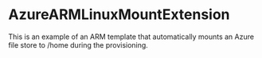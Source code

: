 # AzureARMLinuxMountExtension
This is an example of an ARM template that automatically mounts an Azure file store to /home during the provisioning.
